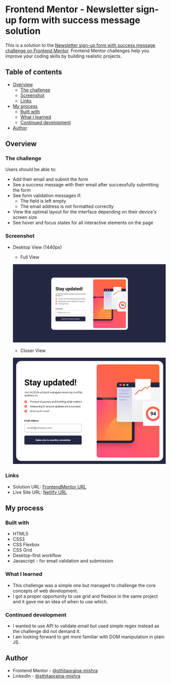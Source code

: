 # Frontend Mentor - Newsletter sign-up form with success message solution

This is a solution to the [Newsletter sign-up form with success message challenge on Frontend Mentor](https://www.frontendmentor.io/challenges/newsletter-signup-form-with-success-message-3FC1AZbNrv). Frontend Mentor challenges help you improve your coding skills by building realistic projects.

## Table of contents

- [Overview](#overview)
  - [The challenge](#the-challenge)
  - [Screenshot](#screenshot)
  - [Links](#links)
- [My process](#my-process)
  - [Built with](#built-with)
  - [What I learned](#what-i-learned)
  - [Continued development](#continued-development)
- [Author](#author)

## Overview

### The challenge

Users should be able to:

- Add their email and submit the form
- See a success message with their email after successfully submitting the form
- See form validation messages if:
  - The field is left empty
  - The email address is not formatted correctly
- View the optimal layout for the interface depending on their device's screen size
- See hover and focus states for all interactive elements on the page

### Screenshot

- Desktop View (1440px)

  - Full View

  ![Desktop View](image.png)

  - Closer View

  ![Alt text](image-1.png)

### Links

- Solution URL: [FrontendMentor URL](https://www.frontendmentor.io/solutions/newsletter-signup-form-with-success-message-P9F2tPNxl_)
- Live Site URL: [Netlify URL](https://newsletter-signup-fe-mentor.netlify.app/)

## My process

### Built with

- HTML5
- CSS3
- CSS Flexbox
- CSS Grid
- Desktop-first workflow
- Javascript - for email validation and submission

### What I learned

- This challenge was a simple one but managed to challenge the core concepts of web development.
- I got a proper opportunity to use grid and flexbox in the same project and it gave me an idea of when to use which.

### Continued development

- I wanted to use API to validate email but used simple regex instead as the challenge did not demand it.
- I am looking forward to get more familiar with DOM manipulation in plain JS.

## Author

- Frontend Mentor - [@sthitaprajna-mishra](https://www.frontendmentor.io/profile/sthitaprajna-mishra)
- LinkedIn - [@sthitaprajna-mishra](https://www.linkedin.com/in/sthitaprajna-mishra-b63940153/)
